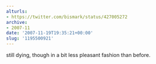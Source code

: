 ```yaml
---
alturls:
- https://twitter.com/bismark/status/427005272
archive:
- 2007-11
date: '2007-11-19T19:35:21+00:00'
slug: '1195500921'
---
```


still dying, though in a bit less pleasant fashion than before.

